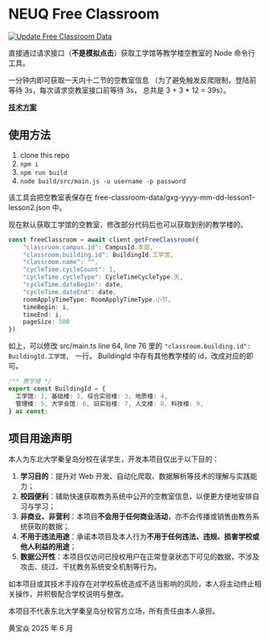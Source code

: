# NEUQ Free Classroom

[![Update Free Classroom Data](https://github.com/Ferry-200/neuq-free-classroom/actions/workflows/update-free-classroom.yml/badge.svg)](https://github.com/Ferry-200/neuq-free-classroom/actions/workflows/update-free-classroom.yml)

直接通过请求接口（**不是模拟点击**）获取工学馆等教学楼空教室的 Node 命令行工具。

一分钟内即可获取一天内十二节的空教室信息
（为了避免触发反爬限制，登陆前等待 3s，每次请求空教室接口前等待 3s，
总共是 3 + 3 * 12 = 39s）。

[**技术方案**](技术方案.md)

## 使用方法

1. clone this repo
2. `npm i`
3. `npm run build`
4. `node build/src/main.js -u username -p password`

该工具会把空教室表保存在 free-classroom-data/gxg-yyyy-mm-dd-lesson1-lesson2.json 中。

现在默认获取工学馆的空教室，修改部分代码后也可以获取到别的教学楼的。
```ts
const freeClassroom = await client.getFreeClassroom({
    "classroom.campus.id": CampusId.本部,
    "classroom.building.id": BuildingId.工学馆,
    "classroom.name": "",
    "cycleTime.cycleCount": 1,
    "cycleTime.cycleType": CycleTimeCycleType.天,
    "cycleTime.dateBegin": date,
    "cycleTime.dateEnd": date,
    roomApplyTimeType: RoomApplyTimeType.小节,
    timeBegin: i,
    timeEnd: i,
    pageSize: 500
})
```
如上，可以修改 src/main.ts line 64, line 76 里的 
`"classroom.building.id": BuildingId.工学馆, ` 一行。
BuildingId 中存有其他教学楼的 id，改成对应的即可。
```ts
/** 教学楼 */
export const BuildingId = {
  工学馆: 1, 基础楼: 2, 综合实验楼: 3, 地质楼: 4,
  管理楼: 5, 大学会馆: 6, 旧实验楼: 7, 人文楼: 8, 科技楼: 9,
} as const;
```

## 项目用途声明

本人为东北大学秦皇岛分校在读学生，开发本项目仅出于以下目的：

1. **学习目的**：提升对 Web 开发、自动化爬取、数据解析等技术的理解与实践能力；
2. **校园便利**：辅助快速获取教务系统中公开的空教室信息，以便更方便地安排自习与学习；
3. **非商业、非营利**：本项目**不会用于任何商业活动**，亦不会传播或销售由教务系统获取的数据；
4. **不用于违法用途**：承诺本项目及本人行为**不用于任何违法、违规、损害学校或他人利益的用途**；
5. **数据公开性**：本项目仅访问已授权用户在正常登录状态下可见的数据，不涉及攻击、绕过、干扰教务系统安全机制等行为。

如本项目或其技术手段存在对学校系统造成不适当影响的风险，本人将主动终止相关操作，并积极配合学校说明与整改。

本项目不代表东北大学秦皇岛分校官方立场，所有责任由本人承担。

黄宝焱
2025 年 6 月
